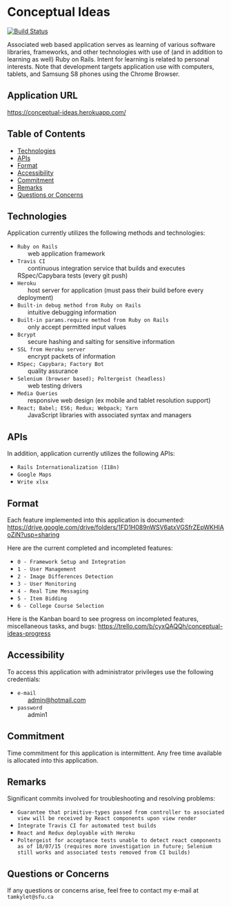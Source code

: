 # Conceptual Ideas

[![Build Status](https://travis-ci.org/tamkylet/Conceptual_Ideas-tamkylet.svg?branch=master)](https://travis-ci.org/tamkylet/Conceptual_Ideas-tamkylet)

Associated web based application serves as learning of various software libraries, frameworks, and other technologies with use of (and in addition to learning as well) Ruby on Rails. Intent for learning is related to personal interests. Note that development targets application use with computers, tablets, and Samsung S8 phones using the Chrome Browser.

## Application URL

https://conceptual-ideas.herokuapp.com/

## Table of Contents

- [Technologies](#Technologies)
- [APIs](#APIs)
- [Format](#Format)
- [Accessibility](#Accessibility)
- [Commitment](#Commitment)
- [Remarks](#Remarks)
- [Questions or Concerns](#Questions-or-Concerns)

## <a name="Technologies"></a>Technologies

Application currently utilizes the following methods and technologies:

- `Ruby on Rails`<br>
&nbsp;&nbsp;&nbsp;&nbsp;&nbsp;&nbsp;web application framework
- `Travis CI`<br>
&nbsp;&nbsp;&nbsp;&nbsp;&nbsp;&nbsp;continuous integration service that builds and executes RSpec/Capybara tests (every git push)
- `Heroku`<br>
&nbsp;&nbsp;&nbsp;&nbsp;&nbsp;&nbsp;host server for application (must pass their build before every deployment)
- `Built-in debug method from Ruby on Rails`<br>
&nbsp;&nbsp;&nbsp;&nbsp;&nbsp;&nbsp;intuitive debugging information
- `Built-in params.require method from Ruby on Rails`<br>
&nbsp;&nbsp;&nbsp;&nbsp;&nbsp;&nbsp;only accept permitted input values
- `Bcrypt`<br>
&nbsp;&nbsp;&nbsp;&nbsp;&nbsp;&nbsp;secure hashing and salting for sensitive information
- `SSL from Heroku server`<br>
&nbsp;&nbsp;&nbsp;&nbsp;&nbsp;&nbsp;encrypt packets of information
- `RSpec; Capybara; Factory Bot`<br>
&nbsp;&nbsp;&nbsp;&nbsp;&nbsp;&nbsp;quality assurance
- `Selenium (browser based); Poltergeist (headless)`<br>
&nbsp;&nbsp;&nbsp;&nbsp;&nbsp;&nbsp;web testing drivers
- `Media Queries`<br>
&nbsp;&nbsp;&nbsp;&nbsp;&nbsp;&nbsp;responsive web design (ex mobile and tablet resolution support)
- `React; Babel; ES6; Redux; Webpack; Yarn`<br>
&nbsp;&nbsp;&nbsp;&nbsp;&nbsp;&nbsp;JavaScript libraries with associated syntax and managers

## <a name="APIs"></a>APIs

In addition, application currently utilizes the following APIs:
- `Rails Internationalization (I18n)`
- `Google Maps`
- `Write xlsx`

## <a name="Format"></a>Format

Each feature implemented into this application is documented:
https://drive.google.com/drive/folders/1FD1H089nWSV6atxVGSfrZEpWKHIAoZiN?usp=sharing

Here are the current completed and incompleted features:

- `0 - Framework Setup and Integration`<br>
- `1 - User Management`<br>
- `2 - Image Differences Detection`<br>
- `3 - User Monitoring`<br>
- `4 - Real Time Messaging`<br>
- `5 - Item Bidding` <br>
- `6 - College Course Selection`<br>

Here is the Kanban board to see progress on incompleted features, miscellaneous tasks, and bugs:
https://trello.com/b/cyxQAQQh/conceptual-ideas-progress

## <a name="Accessibility"></a>Accessibility

To access this application with administrator privileges use the following credentials:

- `e-mail`<br>
&nbsp;&nbsp;&nbsp;&nbsp;&nbsp;&nbsp;admin@hotmail.com
- `password`<br>
&nbsp;&nbsp;&nbsp;&nbsp;&nbsp;&nbsp;admin1

## <a name="Commitment"></a>Commitment

Time commitment for this application is intermittent. Any free time available is allocated into this application.

## <a name="Remarks"></a>Remarks

Significant commits involved for troubleshooting and resolving problems:

- `Guarantee that primitive-types passed from controller to associated view will be received by React components upon view render`
- `Integrate Travis CI for automated test builds`
- `React and Redux deployable with Heroku`
- `Poltergeist for acceptance tests unable to detect react components as of 18/07/15 (requires more investigation in future; Selenium still works and associated tests removed from CI builds)`

## <a name="Questions-or-Concerns"></a>Questions or Concerns

If any questions or concerns arise, feel free to contact my e-mail at `tamkylet@sfu.ca`
